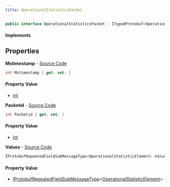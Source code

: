 ```yaml
---
title: OperationalStatisticsPacket
---
```


```csharp
public interface OperationalStatisticsPacket : ITypedProtobuf<OperationalStatisticsPacket>, INativeHandle
```

#### Implements

## Properties

**Mstimestamp** - [Source Code](https://github.com/swiftly-solution/swiftlys2/blob/master/managed/src/SwiftlyS2.Generated/Protobufs/Interfaces/OperationalStatisticsPacket.cs#L16)

```csharp
int Mstimestamp { get; set; }
```

#### Property Value

- [int](https://learn.microsoft.com/dotnet/api/system.int32)

**Packetid** - [Source Code](https://github.com/swiftly-solution/swiftlys2/blob/master/managed/src/SwiftlyS2.Generated/Protobufs/Interfaces/OperationalStatisticsPacket.cs#L13)

```csharp
int Packetid { get; set; }
```

#### Property Value

- [int](https://learn.microsoft.com/dotnet/api/system.int32)

**Values** - [Source Code](https://github.com/swiftly-solution/swiftlys2/blob/master/managed/src/SwiftlyS2.Generated/Protobufs/Interfaces/OperationalStatisticsPacket.cs#L19)

```csharp
IProtobufRepeatedFieldSubMessageType<OperationalStatisticElement> Values { get; }
```

#### Property Value

- [IProtobufRepeatedFieldSubMessageType](/docs/api/shared/netmessages/iprotobufrepeatedfieldsubmessagetype-1)<[OperationalStatisticElement](/docs/api/shared/protobufdefinitions/operationalstatisticelement)>

